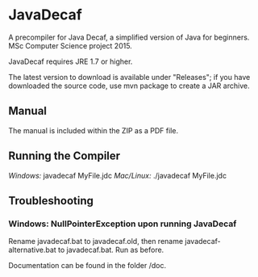 # JavaDecaf
A precompiler for Java Decaf, a simplified version of Java for beginners. MSc Computer Science project 2015.

JavaDecaf requires JRE 1.7 or higher.

The latest version to download is available under "Releases"; if you have downloaded the source code, use mvn package to create a JAR archive. 

## Manual
The manual is included within the ZIP as a PDF file.

## Running the Compiler
*Windows:* javadecaf MyFile.jdc
*Mac/Linux:* ./javadecaf MyFile.jdc

## Troubleshooting
### Windows: NullPointerException upon running JavaDecaf
Rename javadecaf.bat to javadecaf.old, then rename javadecaf-alternative.bat to javadecaf.bat. Run as before.

Documentation can be found in the folder /doc.
